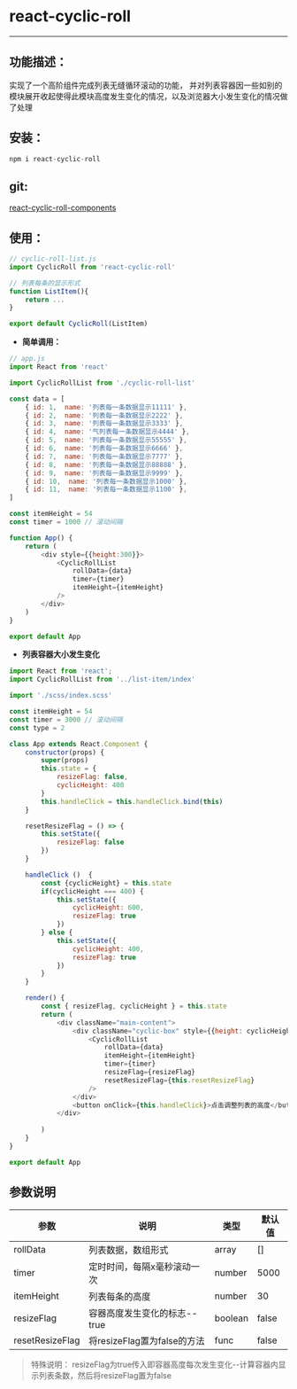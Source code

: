 # react-cyclic-roll
----

## **功能描述：**
实现了一个高阶组件完成列表无缝循环滚动的功能，
并对列表容器因一些如别的模块展开收起使得此模块高度发生变化的情况，以及浏览器大小发生变化的情况做了处理

## **安装：**
```js
npm i react-cyclic-roll
```
## **git:**

[react-cyclic-roll-components](https://github.com/arieltlm/react-test/tree/master/react-npm-packages/cyclic-roll-components)

## **使用：**

```js
// cyclic-roll-list.js
import CyclicRoll from 'react-cyclic-roll'

// 列表每条的显示形式
function ListItem(){
    return ...
}

export default CyclicRoll(ListItem)
```

* **简单调用：**

```js
// app.js
import React from 'react'

import CyclicRollList from './cyclic-roll-list'

const data = [
    { id: 1,  name: '列表每一条数据显示11111' },
    { id: 2,  name: '列表每一条数据显示2222' },
    { id: 3,  name: '列表每一条数据显示3333' },
    { id: 4,  name: '气列表每一条数据显示4444' },
    { id: 5,  name: '列表每一条数据显示55555' },
    { id: 6,  name: '列表每一条数据显示6666' },
    { id: 7,  name: '列表每一条数据显示7777' },
    { id: 8,  name: '列表每一条数据显示88888' },
    { id: 9,  name: '列表每一条数据显示9999' },
    { id: 10,  name: '列表每一条数据显示1000' },
    { id: 11,  name: '列表每一条数据显示1100' },
]

const itemHeight = 54
const timer = 1000 // 滚动间隔

function App() {
    return (
        <div style={{height:300}}>
            <CyclicRollList
                rollData={data}
                timer={timer}
                itemHeight={itemHeight}
            />
        </div>
    )
}

export default App
```


* **列表容器大小发生变化**


```js
import React from 'react';
import CyclicRollList from '../list-item/index'

import './scss/index.scss'

const itemHeight = 54
const timer = 3000 // 滚动间隔
const type = 2

class App extends React.Component {
    constructor(props) {
        super(props)
        this.state = {
            resizeFlag: false,
            cyclicHeight: 400
        }
        this.handleClick = this.handleClick.bind(this)
    }

    resetResizeFlag = () => {
        this.setState({
            resizeFlag: false
        })
    }

    handleClick ()  {
        const {cyclicHeight} = this.state
        if(cyclicHeight === 400) {
            this.setState({
                cyclicHeight: 600,
                resizeFlag: true
            })
        } else {
            this.setState({
                cyclicHeight: 400,
                resizeFlag: true
            })
        }
    }

    render() {
        const { resizeFlag, cyclicHeight } = this.state
        return (
            <div className="main-content">
                <div className="cyclic-box" style={{height: cyclicHeight}}>
                    <CyclicRollList
                        rollData={data}
                        itemHeight={itemHeight}
                        timer={timer}
                        resizeFlag={resizeFlag}
                        resetResizeFlag={this.resetResizeFlag}
                    />
                </div>
                <button onClick={this.handleClick}>点击调整列表的高度</button>
            </div>
            
        )
    }
}

export default App
```

## 参数说明
| 参数    |        说明     | 类型| 默认值|
|--------- |----------------------- |----------------------- |----------------------- |
|rollData | 列表数据，数组形式|array|[]|
|timer | 定时时间，每隔x毫秒滚动一次|number|5000|
|itemHeight | 列表每条的高度|number|30|
|resizeFlag | 容器高度发生变化的标志--true|boolean|false|
|resetResizeFlag | 将resizeFlag置为false的方法|func|false|


> 特殊说明： resizeFlag为true传入即容器高度每次发生变化--计算容器内显示列表条数，然后将resizeFlag置为false

